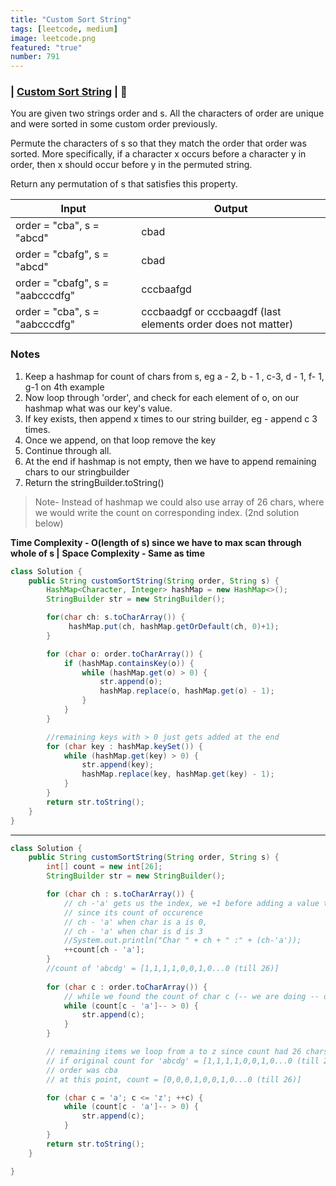 ```yaml
---
title: "Custom Sort String"
tags: [leetcode, medium]
image: leetcode.png
featured: "true"
number: 791
---
```


### | [Custom Sort String](https://leetcode.com/problems/custom-sort-string/)  | :orange_book: 

You are given two strings order and s. All the characters of order are unique and were sorted in some custom order previously.

Permute the characters of s so that they match the order that order was sorted. More specifically, if a character x occurs before a character y in order, then x should occur before y in the permuted string.

Return any permutation of s that satisfies this property.


Input             | Output |
------------------|--------|
order = "cba", s = "abcd" &nbsp; &nbsp;    | cbad  
order = "cbafg", s = "abcd" &nbsp; &nbsp;  | cbad
order = "cbafg", s = "aabcccdfg" &nbsp; &nbsp;  | cccbaafgd |
order = "cba", s = "aabcccdfg" &nbsp; &nbsp;  | cccbaadgf or cccbaagdf (last elements order does not matter) |

###  Notes  

1. Keep a hashmap for count of chars from s, eg a - 2, b - 1 , c-3, d - 1, f- 1, g-1 on 4th example
2. Now loop through 'order', and check for each element of o, on our hashmap what was our key's value.
3. If key exists, then append x times to our string builder, eg - append c 3 times.
4. Once we append, on that loop remove the key
5. Continue through all.
6. At the end if hashmap is not empty, then we have to append remaining chars to our stringbuilder
7. Return the stringBuilder.toString()

> Note- Instead of hashmap we could also use array of 26 chars, where we would write the count on corresponding index. (2nd solution below)

**Time Complexity - O(length of s) since we have to max scan through whole of s |** 
**Space Complexity - Same as time**

```java
class Solution {
    public String customSortString(String order, String s) {
        HashMap<Character, Integer> hashMap = new HashMap<>();
        StringBuilder str = new StringBuilder();

        for(char ch: s.toCharArray()) {
             hashMap.put(ch, hashMap.getOrDefault(ch, 0)+1);
        }

        for (char o: order.toCharArray()) {
            if (hashMap.containsKey(o)) {
                while (hashMap.get(o) > 0) {
                    str.append(o);
                    hashMap.replace(o, hashMap.get(o) - 1);
                }
            }
        }

        //remaining keys with > 0 just gets added at the end
        for (char key : hashMap.keySet()) {
            while (hashMap.get(key) > 0) {
                str.append(key);
                hashMap.replace(key, hashMap.get(key) - 1);
            }
        }
        return str.toString();
    }
}

```
---

```java
class Solution {
    public String customSortString(String order, String s) {
        int[] count = new int[26];
        StringBuilder str = new StringBuilder();

        for (char ch : s.toCharArray()) {
            // ch -'a' gets us the index, we +1 before adding a value to the index
            // since its count of occurence
            // ch - 'a' when char is a is 0,
            // ch - 'a' when char is d is 3
            //System.out.println("Char " + ch + " :" + (ch-'a'));
            ++count[ch - 'a'];
        }
        //count of 'abcdg' = [1,1,1,1,0,0,1,0...0 (till 26)]
        
        for (char c : order.toCharArray()) {
            // while we found the count of char c (-- we are doing -- opposite to above doing ++ )is > 0 
            while (count[c - 'a']-- > 0) {
                str.append(c);
            }
        }

        // remaining items we loop from a to z since count had 26 chars
        // if original count for 'abcdg' = [1,1,1,1,0,0,1,0...0 (till 26)]
        // order was cba
        // at this point, count = [0,0,0,1,0,0,1,0...0 (till 26)]

        for (char c = 'a'; c <= 'z'; ++c) {
            while (count[c - 'a']-- > 0) {
                str.append(c);
            }
        }
        return str.toString();
    }

}

```